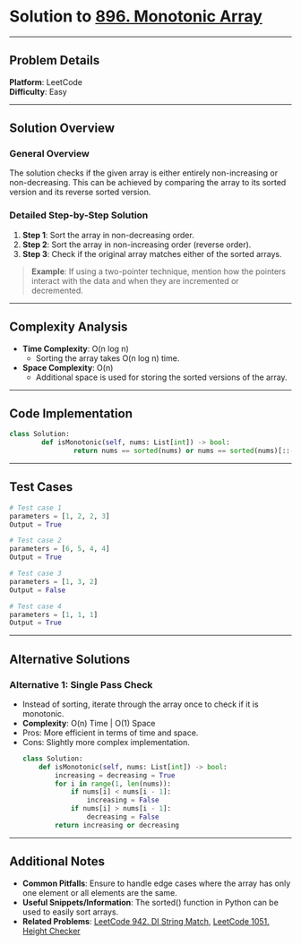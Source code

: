
# Solution to [896. Monotonic Array](https://leetcode.com/problems/monotonic-array/)

---

## Problem Details
**Platform**: LeetCode  
**Difficulty**: Easy  

---

## Solution Overview
### General Overview
The solution checks if the given array is either entirely non-increasing or non-decreasing. This can be achieved by comparing the array to its sorted version and its reverse sorted version.

### Detailed Step-by-Step Solution
1. **Step 1**: Sort the array in non-decreasing order.
2. **Step 2**: Sort the array in non-increasing order (reverse order).
3. **Step 3**: Check if the original array matches either of the sorted arrays.

> **Example**: If using a two-pointer technique, mention how the pointers interact with the data and when they are incremented or decremented.

---

## Complexity Analysis
- **Time Complexity**: O(n log n)
    - Sorting the array takes O(n log n) time.
- **Space Complexity**: O(n)
    - Additional space is used for storing the sorted versions of the array.

---

## Code Implementation
```python
class Solution:
        def isMonotonic(self, nums: List[int]) -> bool:
                return nums == sorted(nums) or nums == sorted(nums)[::-1]
```

---

## Test Cases
```python
# Test case 1
parameters = [1, 2, 2, 3]
Output = True

# Test case 2
parameters = [6, 5, 4, 4]
Output = True

# Test case 3
parameters = [1, 3, 2]
Output = False

# Test case 4
parameters = [1, 1, 1]
Output = True
```

---

## Alternative Solutions
### Alternative 1: Single Pass Check
- Instead of sorting, iterate through the array once to check if it is monotonic.
- **Complexity**: O(n) Time | O(1) Space
- Pros: More efficient in terms of time and space.
- Cons: Slightly more complex implementation.
    ```python
    class Solution:
        def isMonotonic(self, nums: List[int]) -> bool:
            increasing = decreasing = True
            for i in range(1, len(nums)):
                if nums[i] < nums[i - 1]:
                    increasing = False
                if nums[i] > nums[i - 1]:
                    decreasing = False
            return increasing or decreasing
    ```

---

## Additional Notes
- **Common Pitfalls**: Ensure to handle edge cases where the array has only one element or all elements are the same.
- **Useful Snippets/Information**: The sorted() function in Python can be used to easily sort arrays.
- **Related Problems**: [LeetCode 942. DI String Match](https://leetcode.com/problems/di-string-match/), [LeetCode 1051. Height Checker](https://leetcode.com/problems/height-checker/)

